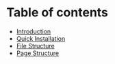 # Table of contents

* [Introduction](README.md)
* [Quick Installation](quick-installation.md)
* [File Structure](file-structure.md)
* [Page Structure](page-structure.md)

